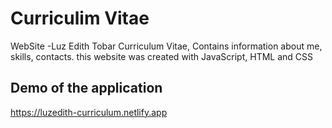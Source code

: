 # Curriculim Vitae

WebSite -Luz Edith Tobar Curriculum Vitae,
Contains information about me, skills, contacts.
this website was created with JavaScript, HTML and CSS

## Demo of the application

https://luzedith-curriculum.netlify.app
